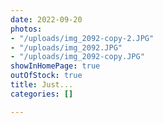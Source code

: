 ```yaml
---
date: 2022-09-20
photos:
- "/uploads/img_2092-copy-2.JPG"
- "/uploads/img_2092.JPG"
- "/uploads/img_2092-copy.JPG"
showInHomePage: true
outOfStock: true
title: Just...
categories: []

---
```


